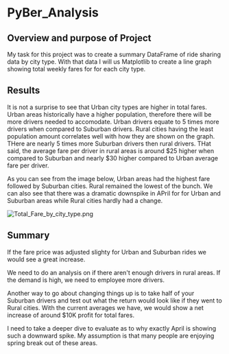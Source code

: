 # PyBer_Analysis

## Overview and purpose of Project

My task for this project was to create a summary DataFrame of ride sharing data by city type. With that data I will us Matplotlib to create a line graph showing total weekly fares for for each city type. 


## Results

It is not a surprise to see that Urban city types are higher in total fares. Urban areas historically have a higher population, therefore there will be more drivers needed to accomodate. Urban drivers equate to 5 times more drivers when compared to Suburban drivers. Rural cities having the least population amount correlates well with how they are shown on the graph. THere are nearly 5 times more Suburban drivers then rural drivers. THat said, the average fare per driver in rural areas is around $25 higher when compared to Suburban and nearly $30 higher compared to Urban average fare per driver. 

As you can see from the image below, Urban areas had the highest fare followed by Suburban cities. Rural remained the lowest of the bunch. We can also see that there was  a dramatic downspike in APril for for Urban and Suburban areas while Rural cities hardly had a change. 

 

![Total_Fare_by_city_type.png]()

## Summary
If the fare price was adjusted slighty for Urban and Suburban rides we would see a great increase. 

We need to do an analysis on if there aren't enough drivers in rural areas. If the demand is high, we need to employee more drivers. 

Another way to go about changing things up is to take half of your Suburban drivers and test out what the return would look like if they went to Rural cities. With the current averages we have, we would show a net increase of around $10K profit for total fares.

I need to take a deeper dive to evaluate as to why exactly April is showing such a downward spike. My assumption is that many people are enjoying spring break out of these areas.
